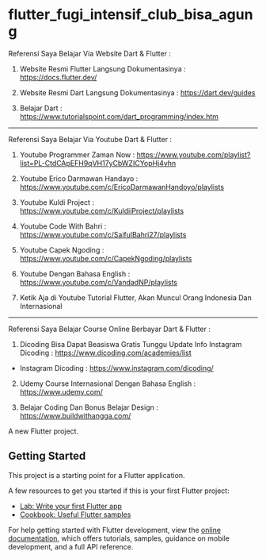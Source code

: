 # flutter_fugi_intensif_club_bisa_agung

Referensi Saya Belajar Via Website Dart & Flutter :

1. Website Resmi Flutter Langsung Dokumentasinya : https://docs.flutter.dev/

2. Website Resmi Dart Langsung Dokumentasinya : https://dart.dev/guides

2. Belajar Dart : https://www.tutorialspoint.com/dart_programming/index.htm

---

Referensi Saya Belajar Via Youtube Dart & Flutter :

1. Youtube Programmer Zaman Now : https://www.youtube.com/playlist?list=PL-CtdCApEFH9qVH17yCbWZICYopHj4vhn

2. Youtube Erico Darmawan Handayo : https://www.youtube.com/c/EricoDarmawanHandoyo/playlists

3. Youtube Kuldi Project : https://www.youtube.com/c/KuldiiProject/playlists

4. Youtube Code With Bahri : https://www.youtube.com/c/SaifulBahri27/playlists

5. Youtube Capek Ngoding : https://www.youtube.com/c/CapekNgoding/playlists

6. Youtube Dengan Bahasa English : https://www.youtube.com/c/VandadNP/playlists

7. Ketik Aja di Youtube Tutorial Flutter, Akan Muncul Orang Indonesia Dan Internasional

---

Referensi Saya Belajar Course Online Berbayar Dart & Flutter :

1. Dicoding Bisa Dapat Beasiswa Gratis Tunggu Update Info Instagram Dicoding : https://www.dicoding.com/academies/list
- Instagram Dicoding : https://www.instagram.com/dicoding/

2. Udemy Course Internasional Dengan Bahasa English : https://www.udemy.com/

3. Belajar Coding Dan Bonus Belajar Design : https://www.buildwithangga.com/

A new Flutter project.

## Getting Started

This project is a starting point for a Flutter application.

A few resources to get you started if this is your first Flutter project:

- [Lab: Write your first Flutter app](https://docs.flutter.dev/get-started/codelab)
- [Cookbook: Useful Flutter samples](https://docs.flutter.dev/cookbook)

For help getting started with Flutter development, view the
[online documentation](https://docs.flutter.dev/), which offers tutorials,
samples, guidance on mobile development, and a full API reference.
